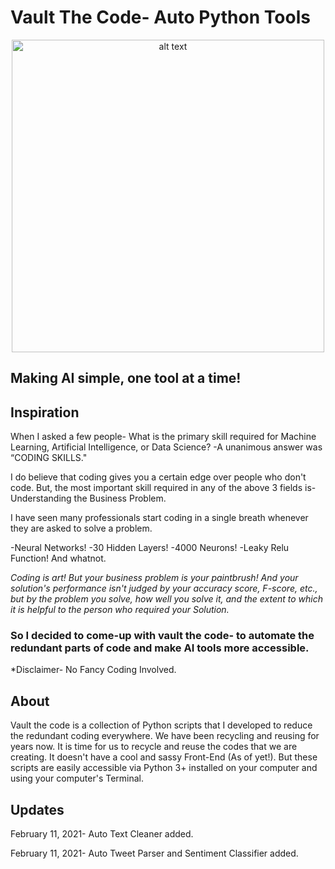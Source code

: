 # Vault The Code- Auto Python Tools

<p align="center">
<img src="https://github.com/darshth/Vault-The-Code/blob/main/AutoCleaner/images/def():-logos_white.png" alt="alt text" width="500" height="500">
  </p>

## Making AI simple, one tool at a time!

## Inspiration

When I asked a few people- What is the primary skill required for Machine Learning, Artificial Intelligence, or Data Science?
-A unanimous answer was “CODING SKILLS."

I do believe that coding gives you a certain edge over people who don't code. 
But, the most important skill required in any of the above 3 fields is- Understanding the Business Problem.

I have seen many professionals start coding in a single breath whenever they are asked to solve a problem.

-Neural Networks!
-30 Hidden Layers!
-4000 Neurons!
-Leaky Relu Function! And whatnot.

*Coding is art! But your business problem is your paintbrush! And your solution's performance isn't judged by your accuracy score, F-score, etc., but by the problem you solve, how well you solve it, and the extent to which it is helpful to the person who required your Solution.*

### So I decided to come-up with vault the code- to automate the redundant parts of code and make AI tools more accessible.
*Disclaimer- No Fancy Coding Involved.

## About

Vault the code is a collection of Python scripts that I developed to reduce the redundant coding everywhere. 
We have been recycling and reusing for years now. It is time for us to recycle and reuse the codes that we are creating. It doesn't have a cool and sassy Front-End
(As of yet!). But these scripts are easily accessible via Python 3+ installed on your computer and using your computer's Terminal.

## Updates
February 11, 2021- Auto Text Cleaner added.

February 11, 2021- Auto Tweet Parser and Sentiment Classifier added.
